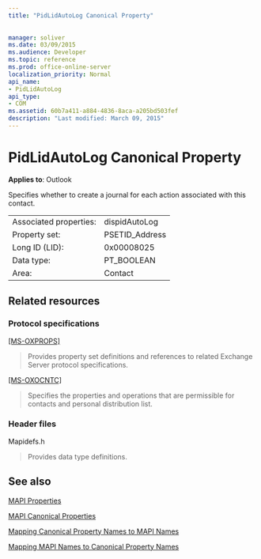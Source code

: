 ```yaml
---
title: "PidLidAutoLog Canonical Property"
 
 
manager: soliver
ms.date: 03/09/2015
ms.audience: Developer
ms.topic: reference
ms.prod: office-online-server
localization_priority: Normal
api_name:
- PidLidAutoLog
api_type:
- COM
ms.assetid: 60b7a411-a884-4836-8aca-a205bd503fef
description: "Last modified: March 09, 2015"
---
```


# PidLidAutoLog Canonical Property

  
  
**Applies to**: Outlook 
  
Specifies whether to create a journal for each action associated with this contact.
  
|||
|:-----|:-----|
|Associated properties:  <br/> |dispidAutoLog  <br/> |
|Property set:  <br/> |PSETID_Address  <br/> |
|Long ID (LID):  <br/> |0x00008025  <br/> |
|Data type:  <br/> |PT_BOOLEAN  <br/> |
|Area:  <br/> |Contact  <br/> |
   
## Related resources

### Protocol specifications

[[MS-OXPROPS]](http://msdn.microsoft.com/library/f6ab1613-aefe-447d-a49c-18217230b148%28Office.15%29.aspx)
  
> Provides property set definitions and references to related Exchange Server protocol specifications.
    
[[MS-OXOCNTC]](http://msdn.microsoft.com/library/9b636532-9150-4836-9635-9c9b756c9ccf%28Office.15%29.aspx)
  
> Specifies the properties and operations that are permissible for contacts and personal distribution list.
    
### Header files

Mapidefs.h
  
> Provides data type definitions.
    
## See also



[MAPI Properties](mapi-properties.md)
  
[MAPI Canonical Properties](mapi-canonical-properties.md)
  
[Mapping Canonical Property Names to MAPI Names](mapping-canonical-property-names-to-mapi-names.md)
  
[Mapping MAPI Names to Canonical Property Names](mapping-mapi-names-to-canonical-property-names.md)

